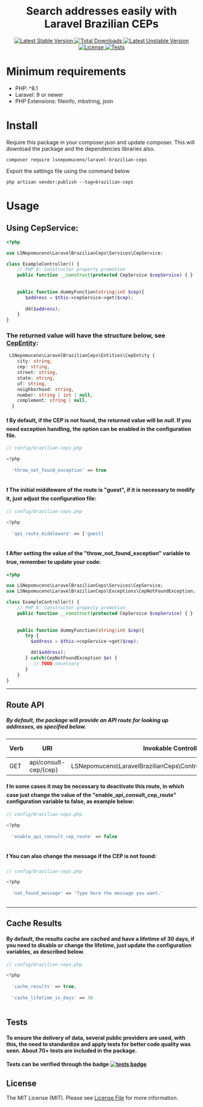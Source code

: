 <h1 align="center">Search addresses easily with Laravel Brazilian CEPs</h1>

<p align="center">
  <a href="https://github.com/lsnepomuceno/laravel-brazilian-ceps/releases/latest">
    <img src="http://poser.pugx.org/lsnepomuceno/laravel-brazilian-ceps/v" alt="Latest Stable Version">
  </a>
  <a href="https://packagist.org/packages/lsnepomuceno/laravel-brazilian-ceps/stats">
    <img src="http://poser.pugx.org/lsnepomuceno/laravel-brazilian-ceps/downloads" alt="Total Downloads">
  </a>
  <a href="https://github.com/lsnepomuceno/laravel-brazilian-ceps/tree/dev">
    <img src="http://poser.pugx.org/lsnepomuceno/laravel-brazilian-ceps/v/unstable" alt="Latest Unstable Version">
  </a>
  <a href="https://github.com/lsnepomuceno/laravel-brazilian-ceps/blob/main/LICENSE.md">
    <img src="https://poser.pugx.org/lsnepomuceno/laravel-brazilian-ceps/license" alt="License">
  </a>
  <a href="https://github.com/lsnepomuceno/laravel-brazilian-ceps/actions/workflows/main_action.yml">
    <img src="https://github.com/lsnepomuceno/laravel-brazilian-ceps/actions/workflows/action_pr_main.yml/badge.svg?branch=main" alt="Tests">
  </a>
</p>

# Minimum requirements
* PHP: ^8.1
* Laravel: 9 or newer
* PHP Extensions: fileinfo, mbstring, json

# Install
Require this package in your composer.json and update composer. This will download the package and the dependencies libraries also.

```Shell
composer require lsnepomuceno/laravel-brazilian-ceps
```

Export the settings file using the command below
```Shell
php artisan vendor:publish --tag=brazilian-ceps
```


# Usage

## Using CepService:
```PHP
<?php

use LSNepomuceno\LaravelBrazilianCeps\Services\CepService;

class ExampleController() {
    // PHP 8: Constructor property promotion
    public function __construct(protected CepService $cepService) { }
    
    
    public function dummyFunction(string|int $cep){
       $address = $this->cepService->get($cep);
       
       dd($address);
    }
}

```

### The returned value will have the structure below, see [CepEntity](https://github.com/lsnepomuceno/laravel-brazilian-ceps/blob/main/src/Entities/CepEntity.php):

```PHP
 LSNepomuceno\LaravelBrazilianCeps\Entities\CepEntity {
    city: string,
    cep: string,
    street: string,
    state: string,
    uf: string,
    neighborhood: string,
    number: string | int | null,
    complement: string | null,
  }

```
#### :exclamation: By default, if the CEP is not found, the returned value will be *null*. If you need exception handling, the option can be enabled in the configuration file.


```PHP
// config/brazilian-ceps.php

<?php
  
  'throw_not_found_exception' => true
  
```

#### :exclamation: The initial middleware of the route is "guest", if it is necessary to modify it, just adjust the configuration file:

```PHP
// config/brazilian-ceps.php

<?php
  
  'api_route_middleware' => ['guest]
  
```

#### :exclamation: After setting the value of the "throw_not_found_exception" variable to true, remember to update your code:

```PHP
<?php

use LSNepomuceno\LaravelBrazilianCeps\Services\CepService;
use LSNepomuceno\LaravelBrazilianCeps\Exceptions\CepNotFoundException;

class ExampleController() {
    // PHP 8: Constructor property promotion
    public function __construct(protected CepService $cepService) { }
    
    
    public function dummyFunction(string|int $cep){
       try {
         $address = $this->cepService->get($cep);

         dd($address);
       } catch(CepNotFoundException $e) {
          // TODO necessary
       }
    }
}

```

<hr>

## Route API
##### By default, the package will provide an API route for looking up addresses, as specified below.

<table>
  <thead>
    <tr>
      <th>Verb</th>
      <th>URI</th>
      <th>Invokable Controller</th>
      <th>Route Name</th>
    </tr>
  </thead>

  <tbody>
    <tr>
      <td>GET</td>
      <td>api/consult-cep/{cep}</td>
      <td>LSNepomuceno\LaravelBrazilianCeps\Controllers\ConsultCepController</td>
      <td>consult-cep.api</td>
    </tr>
  </tbody>
</table>

#### :exclamation: In some cases it may be necessary to deactivate this route, in which case just change the value of the "enable_api_consult_cep_route" configuration variable to false, as example below:

```PHP
// config/brazilian-ceps.php

<?php
  
  'enable_api_consult_cep_route' => false
  
```

#### :exclamation: You can also change the message if the CEP is not found:

```PHP
// config/brazilian-ceps.php

<?php
  
  'not_found_message' => 'Type here the message you want.'
  
```

<hr>

## Cache Results

#### By default, the results cache are cached and have a lifetime of 30 days, if you need to disable or change the lifetime, just update the configuration variables, as described below.

```PHP
// config/brazilian-ceps.php

<?php
  
  'cache_results' => true,
  
  'cache_lifetime_in_days' => 30
  
```

## Tests

#### To ensure the delivery of data, several public providers are used, with this, the need to standardize and apply tests for better code quality was seen. About 70+ tests are included in the package.

#### Tests can be verified through the badge [![tests badge](https://github.com/lsnepomuceno/laravel-brazilian-ceps/actions/workflows/action_pr_main.yml/badge.svg?branch=main)](https://github.com/lsnepomuceno/laravel-brazilian-ceps/actions/workflows/main_action.yml)


## License
The MIT License (MIT). Please see [License File](/LICENSE.md) for more information.
